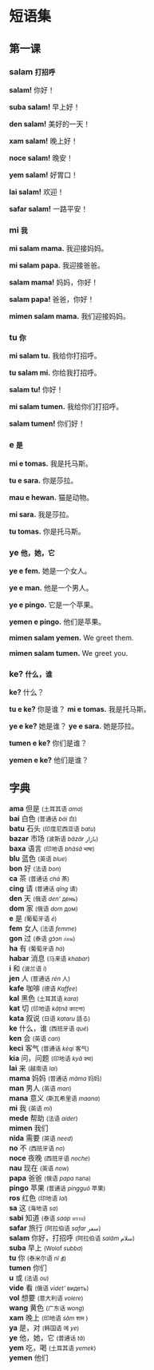 # 短语集

第一课
------

### salam <small>打招呼</small>

**salam!** 你好！

**suba salam!** 早上好！

**den salam!** 美好的一天！

**xam salam!** 晚上好！

**noce salam!** 晚安！

**yem salam!** 好胃口！

**lai salam!** 欢迎！

**safar salam!** 一路平安！




### mi <small>我</small>

**mi salam mama.** 我迎接妈妈。

**mi salam papa.** 我迎接爸爸。

**salam mama!** 妈妈，你好！

**salam papa!** 爸爸，你好！

**mimen salam mama.** 我们迎接妈妈。



### tu <small>你</small>

**mi salam tu.** 我给你打招呼。

**tu salam mi.** 你给我打招呼。

**salam tu!** 你好！

**mi salam tumen.** 我给你们打招呼。

**salam tumen!** 你们好！




### e <small>是</small>

**mi e tomas.** 我是托马斯。

**tu e sara.** 你是莎拉。

**mau e hewan.** 猫是动物。

**mi sara.** 我是莎拉。

**tu tomas.** 你是托马斯。


### ye <small>他，她，它</small>

**ye e fem.** 她是一个女人。

**ye e man.** 他是一个男人。

**ye e pingo.** 它是一个苹果。


**yemen e pingo.** 他们是苹果。


**mimen salam yemen.** We greet them.

**mimen salam tumen.** We greet you.



### ke? <small>什么，谁</small>

**ke?** 什么？

**tu e ke?** 你是谁？
**mi e tomas.** 我是托马斯。

**ye e ke?** 她是谁？
**ye e sara.** 她是莎拉。

**tumen e ke?** 你们是谁？

**yemen e ke?** 他们是谁？

<!--


### sa <small>this, that</small>

**sa e ke? / ke e sa?** What's this?

**sa e pingo.** This is an apple.

**sa e ros pingo.** This is a red apple.

**sa pingo ros.** This apple is red.

Note: When an adjective, like **ros**, is placed before a noun, it works as a modifier. When it follows the noun, it works as an adjectival verb.



### nam <small>be called, name</small>

**ti nam ke?** What's your name?

**mi nam tomas.** My name is Thomas.

**ye nam ke?** What's his/her name?

**ye nam sara.** Her name is Sara.



### kia <small>to ask a question</small>

**kia ti e tomas?** Are you Thomas?

**kia ti e doktor?** Are you a doctor?

Tip: Yes/no questions frequently begin with **kia**. It is just a regular verb, not a special _question tag_. In fact, the previous question is simply abbreviated from **mi kia ti doktor.** (I ask, you doctor?) by dropping out the first word.

**kia ti bon?** How are you? (Literally: _Are you good?_)
**mi bon.** I'm good.
**ti ne?** And you?
**mi no bon.** I'm not good.



### ha <small>have</small>

**mi ha bon dom.** I have a good house.

**ye no ha pesa.** S/he doesn't have money.

**mi vol ha nova fon.** I want to have a new phone.

**kia ti ha ana?** Do you have children?
**mi ha du ana.** I have two children.



### ye <small>yes</small>

**kia ti bon?** Are you well?
**ye. mi bon.** Yes, I'm well.

**kia ha doktor?** Is there a doctor?
**ye. ye e doktor.** Yes. He/she is a doctor.

**kia ha vin?** Do you have wine?
**ye. bai i roxu.** Yes, white and red.



### no <small>no, not</small>

**mi no doktor.** I'm not a doctor.

**sa man no e doktor.** That man is not a doctor.

**sa pingo no roxu.** - This apple is not red.



### jan <small>to know</small>

**mi jan ye.** I know him/her.

**kia ti jan sa ren?** Do you know that person?

**kia timen jan alise?** Do you know each other?

**mimen jan alise ze long.** We know each other for long.



### ge <small>的</small>



### mede <small>帮助</small>

**mi nida mede.** 我需要帮助。

**kia tu ken mede mi?** 你可以帮我吗？

**kia mi ken mede ti?** 我能帮你吗？




## 第二课


### yem <small>consume, eat, drink</small>

**kia ti vol yem koi?** Would you like to eat something?

**ye yem pingo.** He/she eats an apple.

**yemen yem pingo.** They eat apples.

Note: Unlike 英语, Pandunia doesn't have separate singular and plural forms. Therefore a word like **pingo** can refer to one or more apples.

**kia ti yem kafe?** Do you drink coffee?

**mi yem kafe.** I drink coffee.

Tip: Meaning of **yem** covers both eating and drinking. It can feel odd at first but soon you will see that it is quite handy!

**mi yem kafe i pan.** I'm having coffee and bread.



### vol <small>want</small>

**kia ti vol yem?** Would you like to eat?

**ti vol yem ke?** What would you like to eat?

Tip: While 英语 puts the "what" at the beginning of a question, in Pandunia the word order is not affected by the **ke**.

**mi vol yem kafe.** I want to drink coffee.

**kia ti vol yem ca?** Would you like to drink tea?
**no. mi no vol ca. mi vol kafe.** No, I don't want tea. I want coffee.

**ti vol ke pingo?** Which apple do you want?
**sa roxu.** This red one.



### cing <small>request, please</small>

**mi cing ti yem ca.** I ask you to drink tea.

**mi cing ti lai jia.** I ask you to come home.

**mi cing ti mede mi.** I ask you to help mi.

Tip: To make direct requests, drop all the pronouns.

**cing yem ca.** Please, have some tea!

**cing yem kafe.** Please, have some coffee!

**cing lai jia.** Please, come home!

**cing mede mi.** Please, help mi.



### danke <small>thank</small>

**danke!** Thanks！

**danke ti.** Thank you.

**mi danke ti.** I thank you.

**mi danke ti mede mi.** I thank you for helping mi.

**danke ti mede mi.** Thanks for helping mi.

**ti keci.** You're welcome. (Literally: _You're polite._)



### haide <small>let's</small>

**haide yem!** Let's eat！

**haide go yem!** Let's go eat！

**haide go jia.** Let's go home.



### nida <small>need</small>

**mi nida mede.** I need help.

**mi nida yem.** I'm hungry.

**kia ti nida yem?** Are you hungry?

**kia ti nida sui?** Are you thirsty?




第三课
------

### mafu <small>sorry, pardon</small>

**mafu! mi no aha.** Sorry, I don't understand.

**mafu! sa ke?** Excuse mi, what's this?

**mafu. ti nam ke?** Excuse mi, what's your name?



### aha <small>understand</small>

**kia ti aha mi?** Do you understand mi?

**mi aha.** I understand.

**mafu. mi no aha ti.** Sorry. I don't understand you.

**mi no bas aha ti.** I didn't quite understand you.

**mi aha nul.** I don't understand at all.



### sabi <small>know how</small>

**mi sabi cala kare.** I can drive a car.

**ye no sabi cala kare.** S/he doesn't know how to drive a car.

**kia ti sabi xuli ye?** Do you know how to fix it?

**kia ti sabi pandunia?** Do you speak Pandunia?

**mi sabi pandunia.** I speak Pandunia.

**mi sabi xau pandunia.** I speak a little Pandunia.

**mi no sabi engli.** I don't speak 英语.

**mafu. mi no sabi ti ge baxa.** Sorry, I don't speak your language.



### loga <small>to say, speak, talk</small>

**ti loga ke?** What did you say?

**mi loga do ti.** I talk to you.

**mimen loga do alise.** We talk to each other.

**se loga ke yang bi pandunia ki "dog"?** How do you say "dog" in Pandunia?

**"dog" e ke na pandunia?** What is "dog" in Pandunia?



### audi <small>to listen, hear</small>

**mi no ken audi ti.** I can't hear you.

**cing loga kuwa.** Please speak louder.

**mi audi musik.** I listen to music.

**ti audi ke yang ge musik?** What kind of music do you listen to?


### mana <small>to mean</small>

**"jia" ye mana ke?** What does "jia" mean?

-->


字典
-----

**ama** 但是 <small>(土耳其语 _ama_)</small>  
**bai** 白色 <small>(普通话 _bái_ 白)</small>  
**batu** 石头 <small>(印度尼西亚语 _batu_)</small>  
**bazar** 市场 <small>(波斯语 _bāzār_ بازار)</small>  
**baxa** 语言 <small>(印地语 _bhāśā_ भाषा)</small>  
**blu** 蓝色 <small>(英语 _blue_)</small>  
**bon** 好 <small>(法语 _bon_)</small>  
**ca** 茶 <small>(普通话 _chá_ 茶)</small>  
**cing** 请 <small>(普通话 _qǐng_ 请)</small>  
**den** 天 <small>(俄语 _den'_ день)</small>  
**dom** 家 <small>(俄语 _dom_ дом)</small>  
**e** 是 <small>(葡萄牙语 _é_)</small>  
**fem** 女人 <small>(法语 _femme_)</small>  
**gon** 过 <small>(泰语 _gɔ̀ɔn_ ก่อน)</small>  
**ha** 有 <small>(葡萄牙语 _há_)</small>  
**habar** 消息 <small>(马来语 _khabar_)</small>  
**i** 和 <small>(波兰语 _i_)</small>  
**jen** 人 <small>(普通话 _rén_ 人)</small>  
**kafe** 咖啡 <small>(德语 _Kaffee_)</small>  
**kal** 黑色 <small>(土耳其语 _kara_)</small>  
**kat** 切 <small>(印地语 ‎_kāṭnā_ काटना)</small>  
**kata** 叙说 <small>(日语 _kataru_ 語る)</small>  
**ke** 什么，谁 <small>(西班牙语 _qué_)</small>  
**ken** 会 <small>(英语 _can_)</small>  
**keci** 客气 <small>(普通话 _kèqi_ 客气)</small>  
**kia** 问，问题 <small>(印地语 _kyā_ क्या)</small>  
**lai** 来 <small>(越南语 _lai_)</small>  
**mama** 妈妈 <small>(普通话 _māma_ 妈妈)</small>  
**man** 男人 <small>(英语 _man_)</small>  
**mana** 意义 <small>(斯瓦希里语 _maana_)</small>  
**mi** 我 <small>(英语 _mi_)</small>  
**mede** 帮助 <small>(法语 _aider_)</small>  
**mimen** 我们  
**nida** 需要 <small>(英语 _need_)</small>  
**no** 不 <small>(西班牙语 _no_)</small>  
**noce** 夜晚 <small>(西班牙语 _noche_)</small>  
**nau** 现在 <small>(英语 _now_)</small>  
**papa** 爸爸 <small>(俄语 _papa_ папа)</small>  
**pingo** 苹果 <small>(普通话 _píngguǒ_ 苹果)</small>  
**ros** 红色 <small>(印地语 _lal_)</small>  
**sa** 这 <small>(海地语 _sa_)</small>  
**sabi** 知道 <small>(泰语 _saap_ ทราบ)</small>  
**safar** 旅行 <small>(阿拉伯语 _safar_ سفر)</small>  
**salam** 你好，打招呼 <small>(阿拉伯语 _salām_ سلام)</small>  
**suba** 早上 <small>(Wolof _subba_)</small>  
**tu** 你 <small>(泰米尔语 _nī_ நீ)</small>  
**tumen** 你们  
**u** 或 <small>(法语 _ou_)</small>  
**vide** 看 <small>(俄语 _videt'_ видеть)</small>  
**vol** 想要 <small>(意大利语 _volere_)</small>  
**wang** 黄色 <small>(广东话 _wong_)</small>  
**xam** 晚上 <small>(印地语 _śām_ शाम )</small>  
**ya** 是，对 <small>(韩国语 예 _ye_)</small>  
**ye** 他，她，它 <small>(普通话 _tā_)</small>  
**yem** 吃，喝 <small>(土耳其语 _yemek_)</small>  
**yemen** 他们  


